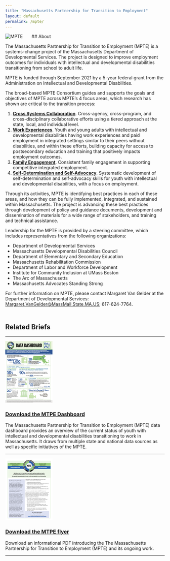 ```yaml
---
title: "Massachusetts Partnership for Transition to Employment"
layout: default
permalink: /mpte/
---
```


<img src="/img/MPTE_logo.png" alt="MPTE" class="img-fluid" style="max-width:250px;float:left; padding-right: 2em;">
## About

The Massachusetts Partnership for Transition to Employment (MPTE) is a systems-change project of the Massachusetts
Department of Developmental Services. The project is designed to improve employment outcomes for individuals with
intellectual and developmental disabilities transitioning from school to adult life.



MPTE is funded through September 2021 by a 5-year federal grant from the Administration on Intellectual and
Developmental Disabilities.

The broad-based MPTE Consortium guides and supports the goals and objectives of MPTE across MPTE’s 4 focus areas, which
research has shown are critical to the transition process:


1. <a href="/pages/mpte_ccc.html">**Cross Systems Collaboration**</a>. Cross-agency, cross-program, and
cross-disciplinary collaborative efforts using a tiered approach at the state, local, and individual level.
1. <a href="/pages/mpte_we.html">**Work Experiences**</a>. Youth and young adults with intellectual and developmental
disabilities having work experiences and paid employment in integrated settings similar to their peers without
disabilities, and within these efforts, building capacity for access to postsecondary education and training that
positively impacts employment outcomes.
1. <a href="/pages/mpte_fe.html">**Family Engagement**</a>. Consistent family engagement in supporting competitive
integrated employment.
1. <a href="/pages/mpte_sdsa.html">**Self-Determination and Self-Advocacy**</a>. Systematic development of
self-determination and self-advocacy skills for youth with intellectual and developmental disabilities, with a focus on
employment.

Through its activities, MPTE is identifying best practices in each of these areas, and how they can be fully
implemented, integrated, and sustained within Massachusetts. The project is advancing these best practices through
development of policy and guidance documents, development and dissemination of materials for a wide range of
stakeholders, and training and technical assistance.

Leadership for the MPTE is provided by a steering committee, which includes representatives from the following
organizations:

- Department of Developmental Services
- Massachusetts Developmental Disabilities Council
- Department of Elementary and Secondary Education
- Massachusetts Rehabilitation Commission
- Department of Labor and Workforce Development
- Institute for Community Inclusion at UMass Boston
- The Arc of Massachusetts
- Massachusetts Advocates Standing Strong

For further information on MPTE, please contact Margaret Van Gelder at the Department of Developmental Services: <a
    href="mailto:Margaret.VanGelder@MassMail.State.MA.US">Margaret.VanGelder@MassMail.State.MA.US</a>; 617-624-7764.


<h2  style="clear:both;padding-top:1em;">Related Briefs</h2>
<hr>
<a href="/files/MPTE_datadashboard_F.pdf"><img src="/img/MPTE_datadashboard_F_th.png" alt="download the MPTD Dashboard" class="float-left" style="padding-right:2em;"></a>
<h3><a href="/files/MTPE_flyer.pdf">Download the MTPE Dashboard</a></h3>
<p>The Massachusetts Partnership for Transition to Employment (MPTE) data dashboard provides an overview of the current status of youth with intellectual and developmental disabilities transitioning to work in Massachusetts. It draws from multiple state and national data sources as well as specific initiatives of the MPTE.</p>
<hr style="clear:both">
 <a href="/files/MTPE_flyer.pdf"><img src="/img/MTPE_flyer_th.png" alt="download the MPTD flyer" class="float-left" style="padding-right:2em;"></a>
<h3><a href="/files/MTPE_flyer.pdf">Download the MTPE flyer</a></h3>
<p>Download an informational PDF introducing the The Massachusetts Partnership for Transition to Employment (MPTE) and its ongoing work.</p>
<hr style="clear:both">